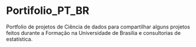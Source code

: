 # Portifolio_PT_BR
Portfolio de projetos de Ciência de dados para compartilhar alguns projetos feitos durante a Formação na Universidade de Brasilia e consultorias de estatística. 
